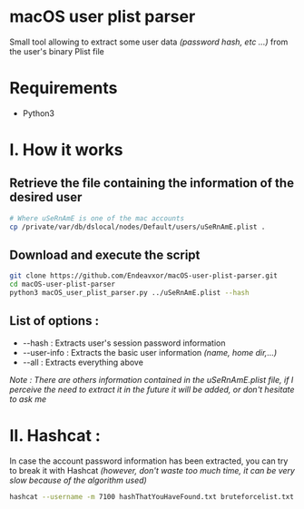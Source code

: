 # macOS user plist parser
Small tool allowing to extract some user data *(password hash, etc ...)* from the user's binary Plist file

# Requirements 
- Python3

# I. How it works
## Retrieve the file containing the information of the desired user

```bash
# Where uSeRnAmE is one of the mac accounts
cp /private/var/db/dslocal/nodes/Default/users/uSeRnAmE.plist .
```
## Download and execute the script 
```bash
git clone https://github.com/Endeavxor/macOS-user-plist-parser.git
cd macOS-user-plist-parser
python3 macOS_user_plist_parser.py ../uSeRnAmE.plist --hash
```
## List of options :
- --hash : Extracts user's session password information
- --user-info : Extracts the basic user information *(name, home dir,...)*
- --all : Extracts everything above

*Note : There are others information contained in the uSeRnAmE.plist file, if I perceive the need to extract it in the future it will be added, or don't hesitate to ask me*

# II. Hashcat :
In case the account password information has been extracted, you can try to break it with Hashcat *(however, don't waste too much time, it can be very slow because of the algorithm used)*

```bash
hashcat --username -m 7100 hashThatYouHaveFound.txt bruteforcelist.txt
```
